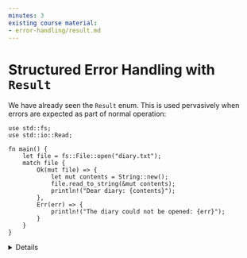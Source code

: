 ```yaml
---
minutes: 3
existing course material:
- error-handling/result.md
---
```


# Structured Error Handling with `Result`

We have already seen the `Result` enum. This is used pervasively when errors are
expected as part of normal operation:

```rust,editable
use std::fs;
use std::io::Read;

fn main() {
    let file = fs::File::open("diary.txt");
    match file {
        Ok(mut file) => {
            let mut contents = String::new();
            file.read_to_string(&mut contents);
            println!("Dear diary: {contents}");
        },
        Err(err) => {
            println!("The diary could not be opened: {err}");
        }
    }
}
```

<details>

  * As with `Option`, the successful value sits inside of `Result`, forcing the developer to
    explicitly extract it. This encourages error checking. In the case where an error should never happen,
    `unwrap()` or `expect()` can be called, and this is a signal of the developer intent too.
  * `Result` documentation is a recommended read. Not during the course, but it is worth mentioning.
    It contains a lot of convenience methods and functions that help functional-style programming.

</details>
